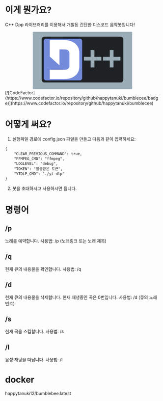 
# 이게 뭔가요?
C++ Dpp 라이브러리를 이용해서 개발된 간단한 디스코드 음악봇입니다!
<div align="center">
  <a href="https://github.com/brainboxdotcc/DPP" alt="DPP"> <img src="DPP-markdown-logo.png" /> </a>
</div>
[![CodeFactor](https://www.codefactor.io/repository/github/happytanuki/bumblecee/badge)](https://www.codefactor.io/repository/github/happytanuki/bumblecee)

# 어떻게 써요?
1. 실행파일 경로에 config.json 파일을 만들고 다음과 같이 입력하세요:
```
{
    "CLEAR_PREVIOUS_COMMAND": true,
    "FFMPEG_CMD": "ffmpeg",
    "LOGLEVEL": "debug",
    "TOKEN": "발급받은 토큰",
    "YTDLP_CMD": "./yt-dlp"
}
```
2. 봇을 초대하시고 사용하시면 됩니다.

# 명령어
## /p
노래를 예약합니다.
사용법:
/p (노래링크 또는 노래 제목)
## /q
현재 큐의 내용물을 확인합니다.
사용법:
/q
## /d
현재 큐의 내용물을 삭제합니다.
현재 재생중인 곡은 0번입니다.
사용법:
/d (큐의 노래번호)
## /s
현재 곡을 스킵합니다.
사용법:
/s
## /l
음성 채팅을 떠납니다.
사용법:
/l

# docker
happytanuki12/bumblebee:latest
